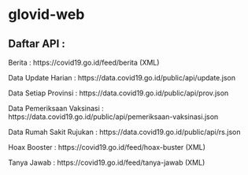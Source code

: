 # glovid-web
## Daftar API :
<p>Berita : https://covid19.go.id/feed/berita (XML)</p>
<p>Data Update Harian : https://data.covid19.go.id/public/api/update.json</p>
<p>Data Setiap Provinsi : https://data.covid19.go.id/public/api/prov.json</p>
<p>Data Pemeriksaan Vaksinasi : https://data.covid19.go.id/public/api/pemeriksaan-vaksinasi.json</p>
<p>Data Rumah Sakit Rujukan : https://data.covid19.go.id/public/api/rs.json</p>
<p>Hoax Booster : https://covid19.go.id/feed/hoax-buster (XML)</p>
<p>Tanya Jawab : https://covid19.go.id/feed/tanya-jawab (XML)</p>
